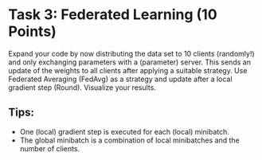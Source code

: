 # Task 3: Federated Learning (10 Points)

Expand your code by now distributing the data set to 10 clients (randomly!) and
only exchanging parameters with a (parameter) server. This sends an update of
the weights to all clients after applying a suitable strategy. Use Federated Averaging (FedAvg) as a strategy and update after a local gradient step (Round).
Visualize your results.

## Tips:

- One (local) gradient step is executed for each (local) minibatch.
- The global minibatch is a combination of local minibatches and the number of clients.
